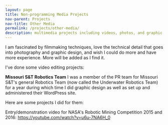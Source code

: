 ```yaml
---
layout: page
title: Non-programming Media Projects
nav-parent: Projects
nav-title: Other Media
permalink: /projects/other-media/
description: multimedia projects including videos, photos, and graphic design
---
```


I am fascinated by filmmaking techniques, love the technical detail that goes into photography and graphic design, and wish I could do more and have more experience.
More will be added as I find it.

I've done some video editing projects:

**Missouri S&T Robotics Team**
I was a member of the PR team for Missouri S&T's general Robotics Team (now called the Underwater Robotics Team) for a year during which time I did graphic design as well as set up and administered their WordPress site.

Here are some projects I did for them:

Entry/demonstration video for NASA's Robotic Mining Competition 2015 and 2016:
https://youtube.com/watch?v=u6u-7NA6H_0
